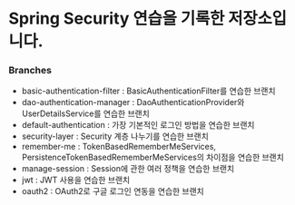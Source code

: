 # Spring Security 연습을 기록한 저장소입니다.
### Branches
- basic-authentication-filter : BasicAuthenticationFilter를 연습한 브랜치
- dao-authentication-manager : DaoAuthenticationProvider와 UserDetailsService를 연습한 브랜치
- default-authentication : 가장 기본적인 로그인 방법을 연습한 브랜치
- security-layer : Security 계층 나누기를 연습한 브랜치
- remember-me : TokenBasedRememberMeServices, PersistenceTokenBasedRememberMeServices의 차이점을 연습한 브랜치
- manage-session : Session에 관한 여러 정책을 연습한 브랜치
- jwt : JWT 사용을 연습한 브랜치
- oauth2 : OAuth2로 구글 로그인 연동을 연습한 브랜치
